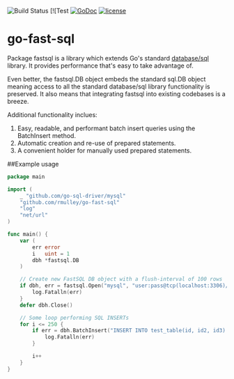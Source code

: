 ![Build Status](https://circleci.com/gh/rmulley/go-fast-sql.svg?style=shield)
[![Test 
[![GoDoc](https://godoc.org/github.com/rmulley/go-fast-sql?status.svg)](https://godoc.org/github.com/rmulley/go-fast-sql)
[![license](http://img.shields.io/badge/license-MIT-red.svg?style=flat)](https://raw.githubusercontent.com/rmulley/go-fast-sql/master/LICENSE)
# go-fast-sql
Package fastsql is a library which extends Go's standard [database/sql](https://golang.org/pkg/database/sql/) library.  It provides performance that's easy to take advantage of.

Even better, the fastsql.DB object embeds the standard sql.DB object meaning access to all the standard database/sql library functionality is preserved.  It also means that integrating fastsql into existing codebases is a breeze.

Additional functionality inclues:
  1. Easy, readable, and performant batch insert queries using the BatchInsert method.
  2. Automatic creation and re-use of prepared statements.
  3. A convenient holder for manually used prepared statements.

##Example usage

```go
package main

import (
	_ "github.com/go-sql-driver/mysql"
	"github.com/rmulley/go-fast-sql"
	"log"
	"net/url"
)

func main() {
	var (
		err error
		i   uint = 1
		dbh *fastsql.DB
	)

	// Create new FastSQL DB object with a flush-interval of 100 rows
	if dbh, err = fastsql.Open("mysql", "user:pass@tcp(localhost:3306)/db_name?"+url.QueryEscape("charset=utf8mb4,utf8&loc=America/New_York"), 100); err != nil {
		log.Fatalln(err)
	}
	defer dbh.Close()

	// Some loop performing SQL INSERTs
	for i <= 250 {
		if err = dbh.BatchInsert("INSERT INTO test_table(id, id2, id3) VALUES(?, ?, ?);", i, i + 1, i + 2); err != nil {
			log.Fatalln(err)
		}

		i++
	}
}
```
